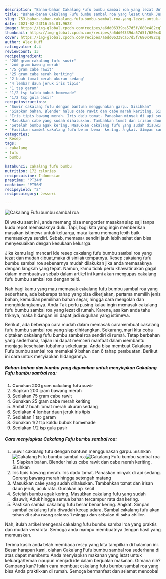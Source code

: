 ```yaml
---
description: "Bahan-bahan Cakalang Fufu bumbu sambal roa yang lezat Untuk Jualan"
title: "Bahan-bahan Cakalang Fufu bumbu sambal roa yang lezat Untuk Jualan"
slug: 753-bahan-bahan-cakalang-fufu-bumbu-sambal-roa-yang-lezat-untuk-jualan
date: 2021-02-23T16:56:01.962Z
image: https://img-global.cpcdn.com/recipes/a6dd06339da57d5f/680x482cq70/cakalang-fufu-bumbu-sambal-roa-foto-resep-utama.jpg
thumbnail: https://img-global.cpcdn.com/recipes/a6dd06339da57d5f/680x482cq70/cakalang-fufu-bumbu-sambal-roa-foto-resep-utama.jpg
cover: https://img-global.cpcdn.com/recipes/a6dd06339da57d5f/680x482cq70/cakalang-fufu-bumbu-sambal-roa-foto-resep-utama.jpg
author: Alex Huff
ratingvalue: 4.4
reviewcount: 13
recipeingredient:
- "200 gram cakalang fufu suwir"
- "200 gram bawang merah"
- "75 gram cabe rawit"
- "25 gram cabe merah keriting"
- "2 buah tomat merah ukuran sedang"
- "4 lembar daun jeruk iris tipis"
- "1 tsp garam"
- "1/2 tsp kaldu bubuk homemade"
- "1/2 tsp gula pasir"
recipeinstructions:
- "Suwir cakalang fufu dengan bantuan menggunakan garpu. Sisihkan"
- "Siapkan bahan. Blender halus cabe rawit dan cabe merah keriting. Sisihkan"
- "Iris tipis bawang merah. Iris dadu tomat. Panaskan minyak di api sedang. Goreng bawang merah hingga setengah matang"
- "Masukkan cabe yang sudah dihaluskan. Tambahkan tomat dan irisan daun jeruk, aduk rata. Gunakan api kecil"
- "Setelah bumbu agak kering, Masukkan cakalang fufu yang sudah disuwir, Aduk hingga semua bahan tercampur rata dan kering."
- "Pastikan sambal cakalang fufu benar benar kering. Angkat. Simpan sambal cakalang fufu diwadah kedap udara, Sambal cakalang fufu akan tahan di suhu ruang selama 1 minggu dan sebulan di suhu chiller."
categories:
- Resep
tags:
- cakalang
- fufu
- bumbu

katakunci: cakalang fufu bumbu 
nutrition: 172 calories
recipecuisine: Indonesian
preptime: "PT34M"
cooktime: "PT56M"
recipeyield: "2"
recipecategory: Dessert

---
```



![Cakalang Fufu bumbu sambal roa](https://img-global.cpcdn.com/recipes/a6dd06339da57d5f/680x482cq70/cakalang-fufu-bumbu-sambal-roa-foto-resep-utama.jpg)

Di waktu  saat ini , anda memang bisa mengorder masakan siap saji tanpa kudu repot memasaknya dulu. Tapi, bagi kita yang ingin memberikan masakan istimewa untuk keluarga, maka kamu memang lebih baik memasaknya sendiri. Sebab, memasak sendiri jauh lebih sehat dan bisa menyesuaikan dengan kesukaan keluarga.

Jika kamu lagi mencari ide resep cakalang fufu bumbu sambal roa yang lezat dan mudah dibuat,maka di sinilah tempatnya. Resep cakalang fufu bumbu sambal roa  sebenarnya mudah dilakukan jika anda memasaknya dengan langkah yang tepat. Namun, kamu tidak perlu khawatir akan gagal dalam membuatnya 
sebab dalam artikel ini kami akan mengupas cakalang fufu bumbu sambal roa dengan teliti.  



Nah bagi kamu yang mau memasak cakalang fufu bumbu sambal roa yang sederhana, ada beberapa tahap yang bisa dikerjakan, pertama memilih jenis bahan, kemudian pemilihan bahan segar, hingga cara mengolah dan menghidangkannya. Anda Tak perlu pusing kalau ingin memasak cakalang fufu bumbu sambal roa yang lezat di rumah. Karena, asalkan anda  tahu triknya, maka hidangan ini dapat jadi suguhan yang istimewa.

Berikut, ada beberapa cara mudah dalam memasak caramembuat cakalang fufu bumbu sambal roa yang siap dihidangkan. Sekarang, mari kita coba ciptakan cakalang fufu bumbu sambal roa sendiri di rumah. Tetap berbahan yang sederhana, sajian ini dapat memberi manfaat dalam membantu menjaga kesehatan tubuhmu sekeluarga. Anda bisa membuat Cakalang Fufu bumbu sambal roa memakai 9 bahan dan 6 tahap pembuatan. Berikut ini cara untuk menyiapkan hidangannya.

<!--inarticleads1-->

##### Bahan-bahan dan bumbu yang digunakan untuk menyiapkan Cakalang Fufu bumbu sambal roa:

1. Gunakan 200 gram cakalang fufu suwir
1. Siapkan 200 gram bawang merah
1. Sediakan 75 gram cabe rawit
1. Gunakan 25 gram cabe merah keriting
1. Ambil 2 buah tomat merah ukuran sedang
1. Sediakan 4 lembar daun jeruk iris tipis
1. Sediakan 1 tsp garam
1. Gunakan 1/2 tsp kaldu bubuk homemade
1. Sediakan 1/2 tsp gula pasir




<!--inarticleads2-->

##### Cara menyiapkan Cakalang Fufu bumbu sambal roa:

1. Suwir cakalang fufu dengan bantuan menggunakan garpu. Sisihkan
<img src="https://img-global.cpcdn.com/steps/9150e2630d9a5ed4/160x128cq70/cakalang-fufu-bumbu-sambal-roa-langkah-memasak-1-foto.jpg" alt="Cakalang Fufu bumbu sambal roa"><img src="https://img-global.cpcdn.com/steps/6654d66fc935afcf/160x128cq70/cakalang-fufu-bumbu-sambal-roa-langkah-memasak-1-foto.jpg" alt="Cakalang Fufu bumbu sambal roa">1. Siapkan bahan. Blender halus cabe rawit dan cabe merah keriting. Sisihkan
1. Iris tipis bawang merah. Iris dadu tomat. Panaskan minyak di api sedang. Goreng bawang merah hingga setengah matang
1. Masukkan cabe yang sudah dihaluskan. Tambahkan tomat dan irisan daun jeruk, aduk rata. Gunakan api kecil
1. Setelah bumbu agak kering, Masukkan cakalang fufu yang sudah disuwir, Aduk hingga semua bahan tercampur rata dan kering.
1. Pastikan sambal cakalang fufu benar benar kering. Angkat. Simpan sambal cakalang fufu diwadah kedap udara, Sambal cakalang fufu akan tahan di suhu ruang selama 1 minggu dan sebulan di suhu chiller.




Nah, itulah artikel mengenai  cakalang fufu bumbu sambal roa  yang praktis dan mudah versi kita. Semoga anda mampu membuatnya dengan hasil yang memuaskan. 

Terima kasih anda telah membaca resep yang kita tampilkan di halaman ini. Besar harapan kami, olahan  Cakalang Fufu bumbu sambal roa sederhana di atas dapat membantu Anda menyiapkan makanan yang lezat untuk keluarga/teman maupun menjadi ide dalam berjualan makanan. Gimana nih? Gampang kan? Itulah cara membuat cakalang fufu bumbu sambal roa yang bisa Anda praktikkan di rumah. Semoga bermanfaat dan selamat mencoba!

